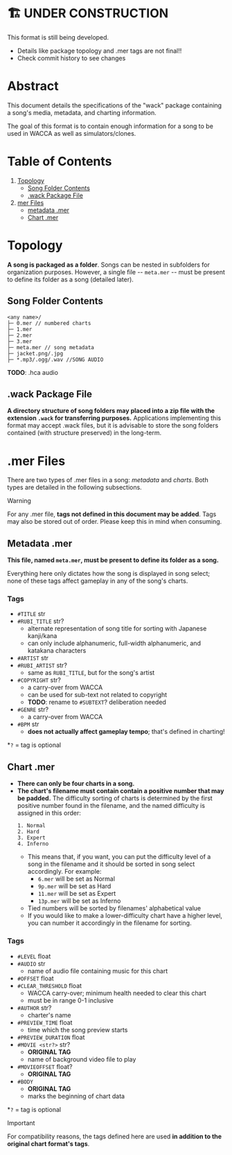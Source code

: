 # 🏗 UNDER CONSTRUCTION
This format is still being developed.
- Details like package topology and .mer tags are not final!!
- Check commit history to see changes

# Abstract
This document details the specifications of the "wack" package containing a song's media, metadata, and charting information.

The goal of this format is to contain enough information for a song to be used in WACCA as well as simulators/clones.

# Table of Contents
1. [Topology](#topology)
    - [Song Folder Contents](#song-folder-contents)
    - [.wack Package File](#wack-package-file)
2. [mer Files](#mer-files)
    - [metadata .mer](#metadata-mer)
    - [Chart .mer](#chart-mer)

# Topology
**A song is packaged as a folder**. Songs can be nested in subfolders for organization purposes. However, a single file -- `meta.mer` -- must be present to define its folder as a song (detailed later).

## Song Folder Contents
```
<any name>/
├─ 0.mer // numbered charts
├─ 1.mer
├─ 2.mer
├─ 3.mer
├─ meta.mer // song metadata
├─ jacket.png/.jpg
├─ *.mp3/.ogg/.wav //SONG AUDIO
```
**TODO**: .hca audio

## .wack Package File
**A directory structure of song folders may placed into a zip file with the extension `.wack` for transferring purposes.** Applications implementing this format may accept .wack files, but it is advisable to store the song folders contained (with structure preserved) in the long-term.

# .mer Files
There are two types of .mer files in a song: *metadata* and *charts*. Both types are detailed in the following subsections.

> [!WARNING]
> For any .mer file, **tags not defined in this document may be added**. Tags may also be stored out of order. Please keep this in mind when consuming.

## Metadata .mer
**This file, named `meta.mer`, must be present to define its folder as a song.**

Everything here only dictates how the song is displayed in song select; none of these tags affect gameplay in any of the song's charts.

### Tags
- `#TITLE` str
- `#RUBI_TITLE` str?
  - alternate representation of song title for sorting with Japanese kanji/kana
  - can only include alphanumeric, full-width alphanumeric, and katakana characters
- `#ARTIST` str
- `#RUBI_ARTIST` str?
  - same as `RUBI_TITLE`, but for the song's artist
- `#COPYRIGHT` str?
  - a carry-over from WACCA
  - can be used for sub-text not related to copyright
  - **TODO**: rename to `#SUBTEXT`? deliberation needed
- `#GENRE` str?
  - a carry-over from WACCA
- `#BPM` str
  - **does not actually affect gameplay tempo**; that's defined in charting!

*`?` = tag is optional

## Chart .mer
- **There can only be four charts in a song.**
- **The chart's filename must contain contain a positive number that may be padded.** The difficulty sorting of charts is determined by the first positive number found in the filename, and the named difficulty is assigned in this order:
  ```
  1. Normal
  2. Hard
  3. Expert
  4. Inferno
  ```
  - This means that, if you want, you can put the difficulty level of a song in the filename and it should be sorted in song select accordingly. For example:
    - `6.mer` will be set as Normal
    - `9p.mer` will be set as Hard
    - `11.mer` will be set as Expert
    - `13p.mer` will be set as Inferno
  - Tied numbers will be sorted by filenames' alphabetical value
  - If you would like to make a lower-difficulty chart have a higher level, you can number it accordingly in the filename for sorting.

### Tags
- `#LEVEL` float
- `#AUDIO` str
  - name of audio file containing music for this chart
- `#OFFSET` float
- `#CLEAR_THRESHOLD` float
  - WACCA carry-over; minimum health needed to clear this chart
  - must be in range 0-1 inclusive
- `#AUTHOR` str?
  - charter's name
- `#PREVIEW_TIME` float
  - time which the song preview starts
- `#PREVIEW_DURATION` float
- `#MOVIE <str?>` str?
  - **ORIGINAL TAG**
  - name of background video file to play
- `#MOVIEOFFSET` float?
  - **ORIGINAL TAG**
- `#BODY`
  - **ORIGINAL TAG**
  - marks the beginning of chart data

*`?` = tag is optional

> [!IMPORTANT]
> For compatibility reasons, the tags defined here are used **in addition to the original chart format's tags**.

